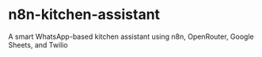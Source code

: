 # n8n-kitchen-assistant
A smart WhatsApp-based kitchen assistant using n8n, OpenRouter, Google Sheets, and Twilio
